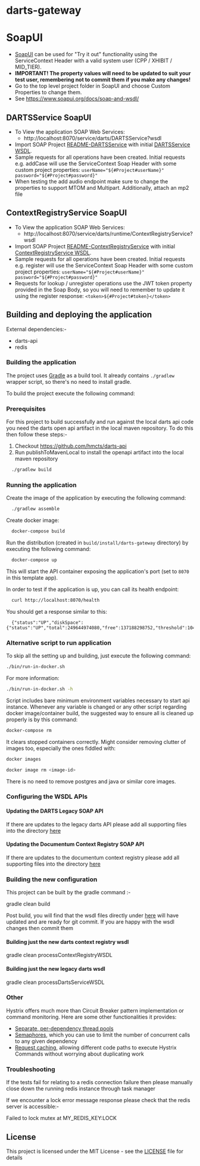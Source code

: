 # darts-gateway

# SoapUI

* [SoapUI](https://www.soapui.org/downloads/soapui/) can be used for "Try it out" functionality
  using the ServiceContext Header with a valid system user (CPP / XHIBIT / MID_TIER).
* **IMPORTANT! The property values will need to be updated to suit your test user, remembering not to commit them if you make any changes!**
* Go to the top level project folder in SoapUI and choose Custom Properties to change them.
* See https://www.soapui.org/docs/soap-and-wsdl/

## DARTSService SoapUI

* To View the application SOAP Web Services:
  * http://localhost:8070/service/darts/DARTSService?wsdl
* Import SOAP Project [README-DARTSService](README-DARTSService-soapui-project.xml) with
  initial [DARTSService WSDL](src/main/resources/ws/dartsService.wsdl).
* Sample requests for all operations have been created. Initial requests e.g. addCase will use the ServiceContext Soap Header with some custom project
  properties: `userName="${#Project#userName}" password="${#Project#password}"`
* When testing the add audio endpoint make sure to change the properties to support MTOM and Multipart. Additionally, attach an mp2 file

## ContextRegistryService SoapUI

* To View the application SOAP Web Services:
  * http://localhost:8070/service/darts/runtime/ContextRegistryService?wsdl
* Import SOAP Project [README-ContextRegistryService](README-ContextRegistryService-soapui-project.xml) with
  initial [ContextRegistryService WSDL](context/src/main/resources/ws/ContextRegistryService.wsdl).
* Sample requests for all operations have been created. Initial requests e.g. register will use the ServiceContext Soap Header with some custom project
  properties: `userName="${#Project#userName}" password="${#Project#password}"`
* Requests for lookup / unregister operations use the JWT token property provided in the Soap Body, so you will need to remember to update it using the register
  response: `<token>${#Project#token}</token>`

## Building and deploying the application

External dependencies:-

* darts-api
* redis

### Building the application

The project uses [Gradle](https://gradle.org) as a build tool. It already contains
`./gradlew` wrapper script, so there's no need to install gradle.

To build the project execute the following command:

### Prerequisites

For this project to build successfully and run against the local darts api code you need the darts open api artifact in the local
maven repository. To do this then follow these steps:-

1) Checkout https://github.com/hmcts/darts-api
2) Run publishToMavenLocal to install the openapi artifact into the local maven repository

```bash
  ./gradlew build
```

### Running the application

Create the image of the application by executing the following command:

```bash
  ./gradlew assemble
```

Create docker image:

```bash
  docker-compose build
```

Run the distribution (created in `build/install/darts-gateway` directory)
by executing the following command:

```bash
  docker-compose up
```

This will start the API container exposing the application's port
(set to `8070` in this template app).

In order to test if the application is up, you can call its health endpoint:

```bash
  curl http://localhost:8070/health
```

You should get a response similar to this:

```
  {"status":"UP","diskSpace":{"status":"UP","total":249644974080,"free":137188298752,"threshold":10485760}}
```

### Alternative script to run application

To skip all the setting up and building, just execute the following command:

```bash
./bin/run-in-docker.sh
```

For more information:

```bash
./bin/run-in-docker.sh -h
```

Script includes bare minimum environment variables necessary to start api instance. Whenever any variable is changed or any other script regarding docker
image/container build, the suggested way to ensure all is cleaned up properly is by this command:

```bash
docker-compose rm
```

It clears stopped containers correctly. Might consider removing clutter of images too, especially the ones fiddled with:

```bash
docker images

docker image rm <image-id>
```

There is no need to remove postgres and java or similar core images.

### Configuring the WSDL APIs

#### Updating the DARTS Legacy SOAP API

If there are updates to the legacy darts API please add all supporting files into the directory [here](src/main/resources/ws/dartsService)

#### Updating the Documentum Context Registry SOAP API

If there are updates to the documentum context registry please add all supporting files into the directory [here](context/src/main/resources/ws)

### Building the new configuration

This project can be built by the gradle command :-

gradle clean build

Post build, you will find that the wsdl files directly under [here](src/main/resources/ws) will have updated and are ready for git commit. If you
are happy with the wsdl changes then commit them

#### Building just the new darts context registry wsdl

gradle clean processContextRegistryWSDL

#### Building just the new legacy darts wsdl

gradle clean processDartsServiceWSDL

### Other

Hystrix offers much more than Circuit Breaker pattern implementation or command monitoring.
Here are some other functionalities it provides:

* [Separate, per-dependency thread pools](https://github.com/Netflix/Hystrix/wiki/How-it-Works#isolation)
* [Semaphores](https://github.com/Netflix/Hystrix/wiki/How-it-Works#semaphores), which you can use to limit
  the number of concurrent calls to any given dependency
* [Request caching](https://github.com/Netflix/Hystrix/wiki/How-it-Works#request-caching), allowing
  different code paths to execute Hystrix Commands without worrying about duplicating work


### Troubleshooting

If the tests fail for relating to a redis connection failure then please manually close down the running redis instance
through task manager

If we encounter a lock error message response please check that the redis server is accessible:-

Failed to lock mutex at MY_REDIS_KEY:LOCK

## License

This project is licensed under the MIT License - see the [LICENSE](LICENSE) file for details
